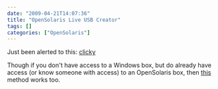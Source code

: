 ```yaml
---
date: "2009-04-21T14:07:36"
title: "OpenSolaris Live USB Creator"
tags: []
categories: ["OpenSolaris"]
---
```


Just been alerted to this: [clicky][1]

Though if you don't have access to a Windows box, but do already have access (or know someone with access) to an OpenSolaris box, then [this][2] method works too.

  [1]: http://devzone.sites.pid0.org/OpenSolaris/opensolaris-liveusb-creator
  [2]: /2009/01/19/create-an-opensolaris-2008.11-liveusb/
